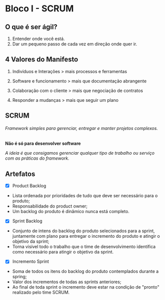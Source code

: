 # Bloco I - SCRUM

## O que é ser ágil?

1. Entender onde você está.
2. Dar um pequeno passo de cada vez em direção onde quer ir.

## 4 Valores do Manifesto

1. Indivíduos e Interações > mais processos e ferramentas

2. Software e funcionamento > mais que documentação abrangente

3. Colaboração com o cliente > mais que negociação de contratos

4. Responder a mudanças > mais que seguir um plano

## SCRUM

###### Framework simples para gerenciar, entregar e manter projetos complexos.

**Não é só para desenvolver software**

*A ideia é que consigamos gerenciar qualquer tipo de trabalho ou serviço com as práticas do framework.*

## Artefatos

- [x] Product Backlog

- Lista ordenada por prioridades de tudo que deve ser necessário para o produto;
- Responsabilidade do product owner;
- Um backlog do produto é dinâmico nunca está completo.

- [x] Sprint Backlog
- Conjunto de intens do backlog do produto selecionados para a sprint, juntamente com plano para entregar o incremento do produto e atingir o objetivo da sprint;
- Torna visível todo o trabalho que o time de desenvolvimento identifica como necessário para atingir o objetivo da sprint.

- [x] Incremento Sprint 
- Soma de todos os itens do backlog do produto contemplados durante a spring;
- Valor dos incrementos de todas as sprints anteriores;
- Ao final de toda sprint o incremento deve estar na condição de "pronto" realizado pelo time SCRUM.
